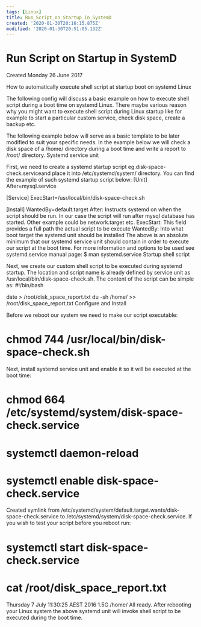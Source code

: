 ```yaml
---
tags: [Linux]
title: Run_Script_on_Startup_in_SystemD
created: '2020-01-30T20:16:15.875Z'
modified: '2020-01-30T20:51:05.132Z'
---
```


# Run Script on Startup in SystemD
Created Monday 26 June 2017

How to automatically execute shell script at startup boot on systemd Linux

The following config will discuss a basic example on how to execute shell script during a boot time on systemd Linux. There maybe various reason why you might want to execute shell script during Linux startup like for example to start a particular custom service, check disk space, create a backup etc. 

The following example below will serve as a basic template to be later modified to suit your specific needs. In the example below we will check a disk space of a /home/ directory during a boot time and write a report to /root/ directory.
Systemd service unit

First, we need to create a systemd startup script eg.disk-space-check.serviceand place it into /etc/systemd/system/ directory. You can find the example of such systemd startup script below:
[Unit]
After=mysql.service

[Service]
ExecStart=/usr/local/bin/disk-space-check.sh

[Install]
WantedBy=default.target
After: Instructs systemd on when the script should be run. In our case the script will run after mysql database has started. Other example could be network.target etc.
ExecStart: This field provides a full path the actual script to be execute
WantedBy: Into what boot target the systemd unit should be installed
The above is an absolute minimum that our systemd service unit should contain in order to execute our script at the boot time. For more information and options to be used see systemd.service manual page:
$ man systemd.service
Startup shell script

Next, we create our custom shell script to be executed during systemd startup. The location and script name is already defined by service unit as /usr/local/bin/disk-space-check.sh. The content of the script can be simple as:
#!/bin/bash

date > /root/disk_space_report.txt
du -sh /home/ >> /root/disk_space_report.txt
Configure and Install

Before we reboot our system we need to make our script executable:
# chmod 744 /usr/local/bin/disk-space-check.sh
Next, install systemd service unit and enable it so it will be executed at the boot time:
# chmod 664 /etc/systemd/system/disk-space-check.service
# systemctl daemon-reload
# systemctl enable disk-space-check.service
Created symlink from /etc/systemd/system/default.target.wants/disk-space-check.service to /etc/systemd/system/disk-space-check.service.
If you wish to test your script before you reboot run:
# systemctl start disk-space-check.service
# cat /root/disk_space_report.txt 
Thursday 7 July  11:30:25 AEST 2016
1.5G    /home/
All ready. After rebooting your Linux system the above systemd unit will invoke shell script to be executed during the boot time.

